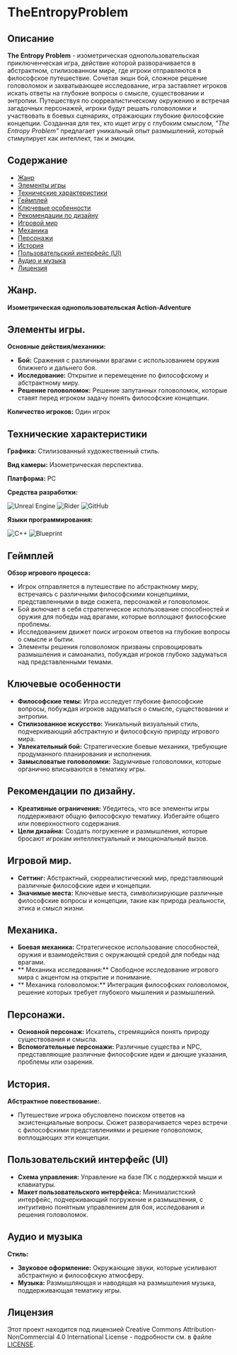 # TheEntropyProblem

## Описание 
**The Entropy Problem** - изометрическая однопользовательская приключенческая игра, действие которой разворачивается в абстрактном, стилизованном мире, где игроки отправляются в философское путешествие. Сочетая экшн бой, сложное решение головоломок и захватывающее исследование, игра заставляет игроков искать ответы на глубокие вопросы о смысле, существовании и энтропии. Путешествуя по сюрреалистическому окружению и встречая загадочных персонажей, игроки будут решать головоломки и участвовать в боевых сценариях, отражающих глубокие философские концепции. Созданная для тех, кто ищет игру с глубоким смыслом, *"The Entropy Problem"* предлагает уникальный опыт размышлений, который стимулирует как интеллект, так и эмоции.

## Содержание

- [Жанр](#жанр)
- [Элементы игры](#элементы-игры)
- [Технические характеристики](#технические-характеристики)
- [Геймплей](#геймплей)
- [Ключевые особенности](#ключевые-особенности)
- [Рекомендации по дизайну](#рекомендации-по-дизайну)
- [Игровой мир](#игровой-мир)
- [Механика](#механика)
- [Персонажи](#персонажи)
- [История](#история)
- [Пользовательский интерфейс (UI)](#пользовательский-интерфейс-ui)
- [Аудио и музыка](#аудио-и-музыка)
- [Лицензия](#лицензия)

## Жанр.
**Изометрическая однопользовательская Action-Adventure**

## Элементы игры.
**Основные действия/механики:**
- **Бой:** Сражения с различными врагами с использованием оружия ближнего и дальнего боя.
- **Исследование:** Открытие и перемещение по философскому и абстрактному миру.
- **Решение головоломок:** Решение запутанных головоломок, которые ставят перед игроком задачу понять философские концепции.

**Количество игроков:** Один игрок

## Технические характеристики
**Графика:** Стилизованный художественный стиль.

**Вид камеры:** Изометрическая перспектива.

**Платформа:** PC

**Средства разработки:**

![Unreal Engine](https://img.shields.io/badge/unrealengine-%23313131.svg?style=for-the-badge&logo=unrealengine&logoColor=white)
![Rider](https://img.shields.io/badge/Rider-000000.svg?style=for-the-badge&logo=Rider&logoColor=white&color=black&labelColor=crimson)
![GitHub](https://img.shields.io/badge/github-%23121011.svg?style=for-the-badge&logo=github&logoColor=white)

**Языки программирования:**

![C++](https://img.shields.io/badge/c++-%2300599C.svg?style=for-the-badge&logo=c%2B%2B&logoColor=white)
![Blueprint](https://img.shields.io/badge/Blueprint-137CBD?logo=blueprint&logoColor=fff&style=for-the-badge)

## Геймплей
**Обзор игрового процесса:**
- Игрок отправляется в путешествие по абстрактному миру, встречаясь с различными философскими концепциями, представленными в виде сюжета, персонажей и головоломок.
- Бой включает в себя стратегическое использование способностей и оружия для победы над врагами, которые воплощают философские проблемы.
- Исследованием движет поиск игроком ответов на глубокие вопросы о смысле и бытии.
- Элементы решения головоломок призваны спровоцировать размышления и самоанализ, побуждая игроков глубоко задуматься над представленными темами.

## Ключевые особенности
- **Философские темы:** Игра исследует глубокие философские вопросы, побуждая игроков задуматься о смысле, существовании и энтропии.
- **Стилизованное искусство:** Уникальный визуальный стиль, подчеркивающий абстрактную и философскую природу игрового мира.
- **Увлекательный бой:** Стратегические боевые механики, требующие продуманного планирования и исполнения.
- **Замысловатые головоломки:** Задумчивые головоломки, которые органично вписываются в тематику игры.

## Рекомендации по дизайну.
- **Креативные ограничения:** Убедитесь, что все элементы игры поддерживают общую философскую тематику. Избегайте общего или поверхностного содержания.
- **Цели дизайна:** Создать погружение и размышления, которые бросают игрокам интеллектуальный и эмоциональный вызов.

## Игровой мир.
- **Сеттинг:** Абстрактный, сюрреалистический мир, представляющий различные философские идеи и концепции.
- **Значимые места:** Ключевые места, символизирующие различные философские вопросы и концепции, такие как природа реальности, этика и смысл жизни.

## Механика.
- **Боевая механика:** Стратегическое использование способностей, оружия и взаимодействия с окружающей средой для победы над врагами.
- ** Механика исследования:** Свободное исследование игрового мира с акцентом на открытие и понимание.
- ** Механика головоломок:** Интеграция философских головоломок, решение которых требует глубокого мышления и размышлений.

## Персонажи.
- **Основной персонаж:** Искатель, стремящийся понять природу существования и смысла.
- **Вспомогательные персонажи:** Различные существа и NPC, представляющие различные философские идеи и дающие указания, проблемы или озарения.

## История.
**Абстрактное повествование:**.
- Путешествие игрока обусловлено поиском ответов на экзистенциальные вопросы. Сюжет разворачивается через встречи с философскими представлениями и решение головоломок, воплощающих эти концепции.

## Пользовательский интерфейс (UI)
- **Схема управления:** Управление на базе ПК с поддержкой мыши и клавиатуры.
- **Макет пользовательского интерфейса:** Минималистский интерфейс, подчеркивающий погружение и размышления, с интуитивно понятным управлением для боя, исследования и решения головоломок.

## Аудио и музыка
**Стиль:**
- **Звуковое оформление:** Окружающие звуки, которые усиливают абстрактную и философскую атмосферу.
- **Музыка:** Размышляющая и наводящая на размышления музыка, поддерживающая тематику игры.

## Лицензия

Этот проект находится под лицензией Creative Commons Attribution-NonCommercial 4.0 International License - подробности см. в файле [LICENSE](LICENSE).

